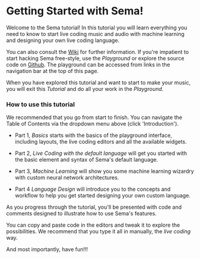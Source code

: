 
# Getting Started with Sema!

Welcome to the Sema tutorial! In this tutorial you will learn everything you need to know to start live coding music and audio with machine learning and designing your own live coding language.

You can also consult the [Wiki](https://github.com/mimic-sussex/sema/wiki) for further information. If you're impatient to start hacking Sema free-style, use the *Playground* or explore the source code on [Github](https://github.com/mimic-sussex/sema). The playground can be accessed from links in the navigation bar at the top of this page.

When you have explored this tutorial and want to start to make your music, you will exit this *Tutorial* and do all your work in the *Playground*.

### How to use this tutorial

We recommended that you go from start to finish. You can navigate the Table of Contents via the dropdown menu above (click 'Introduction').

* Part 1, *Basics* starts with the basics of the playground interface, including layouts, the live coding editors and all the available widgets.

* Part 2, *Live Coding with the default language* will get you started with the basic element and syntax of Sema's default language.

* Part 3, *Machine Learning* will show you some machine learning wizardry with custom neural network architectures.

* Part 4 *Language Design* will introduce you to the concepts and workflow to help you get started designing your own custom language.

As you progress through the tutorial, you'll be presented with code and comments designed to illustrate how to use Sema's features.

You can copy and paste code in the editors and tweak it to explore the possibilities.
We recommend that you type it all in manually, the <em>live coding</em> way.

And most importantly, have fun!!!